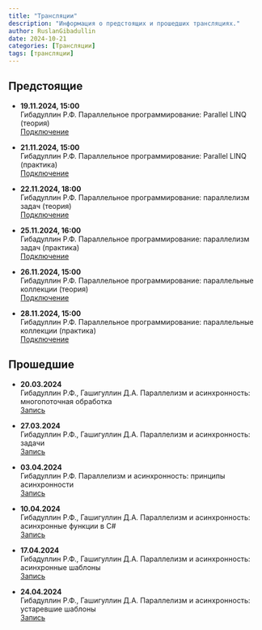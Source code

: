 ```yaml
---
title: "Трансляции"
description: "Информация о предстоящих и прошедших трансляциях."
author: RuslanGibadullin
date: 2024-10-21
categories: [Трансляции]
tags: [трансляции]
---
```


## Предстоящие

- **19.11.2024, 15:00**  
  Гибадуллин Р.Ф. Параллельное программирование: Parallel LINQ (теория)  
  [Подключение](https://my.mts-link.ru/j/111673973/1340246619)

- **21.11.2024, 15:00**  
  Гибадуллин Р.Ф. Параллельное программирование: Parallel LINQ (практика)  
  [Подключение](https://my.mts-link.ru/j/111673973/1719196572)

- **22.11.2024, 18:00**  
  Гибадуллин Р.Ф. Параллельное программирование: параллелизм задач (теория)  
  [Подключение](https://my.mts-link.ru/j/111673973/626458036)

- **25.11.2024, 16:00**  
  Гибадуллин Р.Ф. Параллельное программирование: параллелизм задач (практика)  
  [Подключение](https://my.mts-link.ru/j/111673973/228664618)

- **26.11.2024, 15:00**  
  Гибадуллин Р.Ф. Параллельное программирование: параллельные коллекции (теория)  
  [Подключение](https://my.mts-link.ru/j/111673973/678394427)

- **28.11.2024, 15:00**  
  Гибадуллин Р.Ф. Параллельное программирование: параллельные коллекции (практика)  
  [Подключение](https://my.mts-link.ru/j/111673973/1096895532)

## Прошедшие

- **20.03.2024**  
  Гибадуллин Р.Ф., Гашигуллин Д.А. Параллелизм и асинхронность: многопоточная обработка  
  [Запись](https://t.me/CSharpCooking/150)

- **27.03.2024**  
  Гибадуллин Р.Ф., Гашигуллин Д.А. Параллелизм и асинхронность: задачи  
  [Запись](https://t.me/CSharpCooking/154)

- **03.04.2024**  
  Гибадуллин Р.Ф. Параллелизм и асинхронность: принципы асинхронности  
  [Запись](https://t.me/CSharpCooking/159)

- **10.04.2024**  
  Гибадуллин Р.Ф., Гашигуллин Д.А. Параллелизм и асинхронность: асинхронные функции в C#  
  [Запись](https://t.me/CSharpCooking/164)

- **17.04.2024**  
  Гибадуллин Р.Ф., Гашигуллин Д.А. Параллелизм и асинхронность: асинхронные шаблоны  
  [Запись](https://t.me/CSharpCooking/169)

- **24.04.2024**  
  Гибадуллин Р.Ф., Гашигуллин Д.А. Параллелизм и асинхронность: устаревшие шаблоны  
  [Запись](https://t.me/CSharpCooking/174)